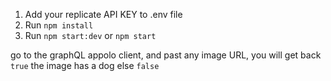 1. Add your replicate API KEY to .env file
2. Run `npm install`
3. Run `npm start:dev` or `npm start`

go to the graphQL appolo client, and past any image URL, you will get back `true` the image has a dog else `false`
